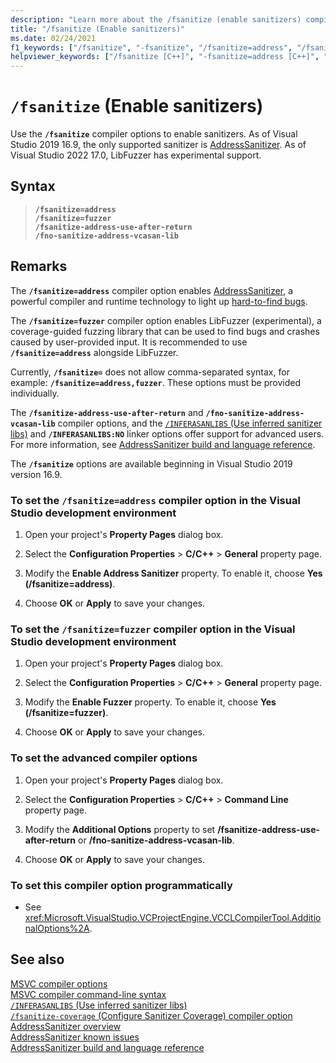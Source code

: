 ```yaml
---
description: "Learn more about the /fsanitize (enable sanitizers) compiler option"
title: "/fsanitize (Enable sanitizers)"
ms.date: 02/24/2021
f1_keywords: ["/fsanitize", "-fsanitize", "/fsanitize=address", "/fsanitize=fuzzer", "/fsanitize-address-use-after-return", "-fsanitize-address-use-after-return", "/fno-sanitize-address-vcasan-lib", "-fno-sanitize-address-vcasan-lib"]
helpviewer_keywords: ["/fsanitize [C++]", "-fsanitize=address [C++]", "address sanitizer compiler option [C++]", "/fsanitize-address-use-after-return", "/fno-sanitize-address-vcasan-lib"]
---
```

# `/fsanitize` (Enable sanitizers)

Use the **`/fsanitize`** compiler options to enable sanitizers. As of Visual Studio 2019 16.9, the only supported sanitizer is [AddressSanitizer](../../sanitizers/asan.md). As of Visual Studio 2022 17.0, LibFuzzer has experimental support.

## Syntax

> **`/fsanitize=address`**\
> **`/fsanitize=fuzzer`**\
> **`/fsanitize-address-use-after-return`**\
> **`/fno-sanitize-address-vcasan-lib`**

## Remarks

The **`/fsanitize=address`** compiler option enables [AddressSanitizer](../../sanitizers/asan.md), a powerful compiler and runtime technology to light up [hard-to-find bugs](../../sanitizers/asan.md#error-types).

The **`/fsanitize=fuzzer`** compiler option enables LibFuzzer (experimental), a coverage-guided fuzzing library that can be used to find bugs and crashes caused by user-provided input. It is recommended to use **`/fsanitize=address`** alongside LibFuzzer.

Currently, **`/fsanitize=`** does not allow comma-separated syntax, for example: **`/fsanitize=address,fuzzer`**. These options must be provided individually.

The **`/fsanitize-address-use-after-return`** and **`/fno-sanitize-address-vcasan-lib`** compiler options, and the [`/INFERASANLIBS` (Use inferred sanitizer libs)](./inferasanlibs.md) and **`/INFERASANLIBS:NO`** linker options offer support for advanced users. For more information, see [AddressSanitizer build and language reference](../../sanitizers/asan-building.md).

The **`/fsanitize`** options are available beginning in Visual Studio 2019 version 16.9.

### To set the **`/fsanitize=address`** compiler option in the Visual Studio development environment

1. Open your project's **Property Pages** dialog box.

1. Select the **Configuration Properties** > **C/C++** > **General** property page.

1. Modify the **Enable Address Sanitizer** property. To enable it, choose **Yes (/fsanitize=address)**.

1. Choose **OK** or **Apply** to save your changes.

### To set the **`/fsanitize=fuzzer`** compiler option in the Visual Studio development environment

1. Open your project's **Property Pages** dialog box.

1. Select the **Configuration Properties** > **C/C++** > **General** property page.

1. Modify the **Enable Fuzzer** property. To enable it, choose **Yes (/fsanitize=fuzzer)**.

1. Choose **OK** or **Apply** to save your changes.

### To set the advanced compiler options

1. Open your project's **Property Pages** dialog box.

1. Select the **Configuration Properties** > **C/C++** > **Command Line** property page.

1. Modify the **Additional Options** property to set **/fsanitize-address-use-after-return** or **/fno-sanitize-address-vcasan-lib**.

1. Choose **OK** or **Apply** to save your changes.

### To set this compiler option programmatically

- See <xref:Microsoft.VisualStudio.VCProjectEngine.VCCLCompilerTool.AdditionalOptions%2A>.

## See also

[MSVC compiler options](compiler-options.md)\
[MSVC compiler command-line syntax](compiler-command-line-syntax.md)\
[`/INFERASANLIBS` (Use inferred sanitizer libs)](./inferasanlibs.md)\
[`/fsanitize-coverage` (Configure Sanitizer Coverage) compiler option](fsanitize-coverage.md)\
[AddressSanitizer overview](../../sanitizers/asan.md)\
[AddressSanitizer known issues](../../sanitizers/asan-known-issues.md)\
[AddressSanitizer build and language reference](../../sanitizers/asan-building.md)
